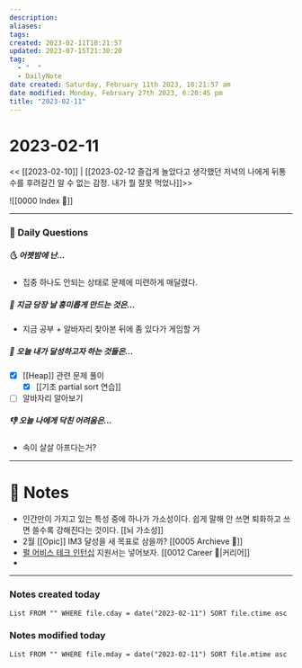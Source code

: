 ```yaml
---
description:
aliases: 
tags: 
created: 2023-02-11T10:21:57
updated: 2023-07-15T21:30:20
tag:
  - "  "
  - DailyNote
date created: Saturday, February 11th 2023, 10:21:57 am
date modified: Monday, February 27th 2023, 6:20:45 pm
title: "2023-02-11"
---
```


# 2023-02-11

<< [[2023-02-10]] | [[2023-02-12 즐겁게 놀았다고 생각했던 저녁의 나에게 뒤통수를 후려갈긴 알 수 없는 감정. 내가 뭘 잘못 먹었나]]>>

![[0000 Index 🔗]]

---

### 📅 Daily Questions

##### 🌜 어젯밤에 난...

- 집중 하나도 안되는 상태로 문제에 미련하게 매달렸다.

##### 🙌 지금 당장 날 흥미롭게 만드는 것은...

- 지금 공부 + 알바자리 찾아본 뒤에 좀 있다가 게임할 거

##### 🚀 오늘 내가 달성하고자 하는 것들은...

- [x] [[Heap]] 관련 문제 풀이
	- [x] [[기초 partial sort 연습]]
- [ ] 알바자리 알아보기

##### 👎 오늘 나에게 닥친 어려움은...

- 속이 살살 아프다는거?

---

# 📝 Notes

- 인간만이 가지고 있는 특성 중에 하나가 가소성이다. 쉽게 말해 안 쓰면 퇴화하고 쓰면 쓸수록 강해진다는 것이다. [[뇌 가소성]]
- 2월 [[Opic]] IM3 달성을 새 목표로 삼을까? [[0005 Archieve 💾]]
- [펄 어비스 테크 인턴십](https://www.pearlabyss.com/ko-KR/Company/Careers/detail?_jobOpeningNo=309)  지원서는 넣어보자. [[0012 Career 💼|커리어]]
- 

---

### Notes created today

```dataview
List FROM "" WHERE file.cday = date("2023-02-11") SORT file.ctime asc
```

### Notes modified today

```dataview
List FROM "" WHERE file.mday = date("2023-02-11") SORT file.mtime asc
```
